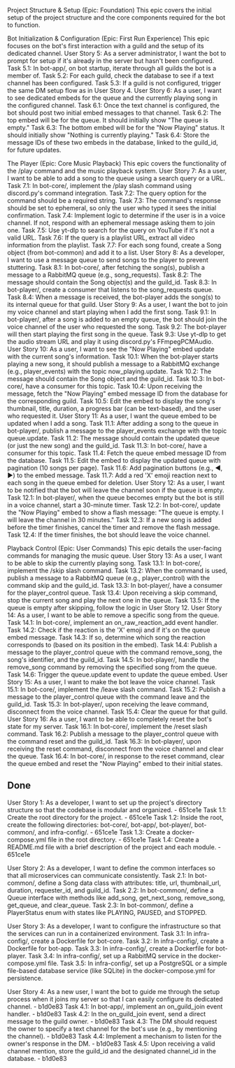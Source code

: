 Project Structure & Setup (Epic: Foundation)
This epic covers the initial setup of the project structure and the core components required for the bot to function.

Bot Initialization & Configuration (Epic: First Run Experience)
This epic focuses on the bot's first interaction with a guild and the setup of its dedicated channel.
User Story 5: As a server administrator, I want the bot to prompt for setup if it's already in the server but hasn't been configured.
    Task 5.1: In bot-app/, on bot startup, iterate through all guilds the bot is a member of.
    Task 5.2: For each guild, check the database to see if a text channel has been configured.
    Task 5.3: If a guild is not configured, trigger the same DM setup flow as in User Story 4.
User Story 6: As a user, I want to see dedicated embeds for the queue and the currently playing song in the configured channel.
    Task 6.1: Once the text channel is configured, the bot should post two initial embed messages to that channel.
    Task 6.2: The top embed will be for the queue. It should initially show "The queue is empty."
    Task 6.3: The bottom embed will be for the "Now Playing" status. It should initially show "Nothing is currently playing."
    Task 6.4: Store the message IDs of these two embeds in the database, linked to the guild_id, for future updates.

The Player (Epic: Core Music Playback)
This epic covers the functionality of the /play command and the music playback system.
User Story 7: As a user, I want to be able to add a song to the queue using a search query or a URL.
    Task 7.1: In bot-core/, implement the /play slash command using discord.py's command integration.
    Task 7.2: The query option for the command should be a required string.
    Task 7.3: The command's response should be set to ephemeral, so only the user who typed it sees the initial confirmation.
    Task 7.4: Implement logic to determine if the user is in a voice channel. If not, respond with an ephemeral message asking them to join one.
    Task 7.5: Use yt-dlp to search for the query on YouTube if it's not a valid URL.
    Task 7.6: If the query is a playlist URL, extract all video information from the playlist.
    Task 7.7: For each song found, create a Song object (from bot-common) and add it to a list.
User Story 8: As a developer, I want to use a message queue to send songs to the player to prevent stuttering.
    Task 8.1: In bot-core/, after fetching the song(s), publish a message to a RabbitMQ queue (e.g., song_requests).
    Task 8.2: The message should contain the Song object(s) and the guild_id.
    Task 8.3: In bot-player/, create a consumer that listens to the song_requests queue.
    Task 8.4: When a message is received, the bot-player adds the song(s) to its internal queue for that guild.
User Story 9: As a user, I want the bot to join my voice channel and start playing when I add the first song.
    Task 9.1: In bot-player/, after a song is added to an empty queue, the bot should join the voice channel of the user who requested the song.
    Task 9.2: The bot-player will then start playing the first song in the queue.
    Task 9.3: Use yt-dlp to get the audio stream URL and play it using discord.py's FFmpegPCMAudio.
User Story 10: As a user, I want to see the "Now Playing" embed update with the current song's information.
    Task 10.1: When the bot-player starts playing a new song, it should publish a message to a RabbitMQ exchange (e.g., player_events) with the topic now_playing.update.
    Task 10.2: The message should contain the Song object and the guild_id.
    Task 10.3: In bot-core/, have a consumer for this topic.
    Task 10.4: Upon receiving the message, fetch the "Now Playing" embed message ID from the database for the corresponding guild.
    Task 10.5: Edit the embed to display the song's thumbnail, title, duration, a progress bar (can be text-based), and the user who requested it.
User Story 11: As a user, I want the queue embed to be updated when I add a song.
    Task 11.1: After adding a song to the queue in bot-player/, publish a message to the player_events exchange with the topic queue.update.
    Task 11.2: The message should contain the updated queue (or just the new song) and the guild_id.
    Task 11.3: In bot-core/, have a consumer for this topic.
    Task 11.4: Fetch the queue embed message ID from the database.
    Task 11.5: Edit the embed to display the updated queue with pagination (10 songs per page).
    Task 11.6: Add pagination buttons (e.g., ◀️, ▶️) to the embed message.
    Task 11.7: Add a red 'X' emoji reaction next to each song in the queue embed for deletion.
User Story 12: As a user, I want to be notified that the bot will leave the channel soon if the queue is empty.
    Task 12.1: In bot-player/, when the queue becomes empty but the bot is still in a voice channel, start a 30-minute timer.
    Task 12.2: In bot-core/, update the "Now Playing" embed to show a flash message: "The queue is empty. I will leave the channel in 30 minutes."
    Task 12.3: If a new song is added before the timer finishes, cancel the timer and remove the flash message.
    Task 12.4: If the timer finishes, the bot should leave the voice channel.

Playback Control (Epic: User Commands)
This epic details the user-facing commands for managing the music queue.
User Story 13: As a user, I want to be able to skip the currently playing song.
    Task 13.1: In bot-core/, implement the /skip slash command.
    Task 13.2: When the command is used, publish a message to a RabbitMQ queue (e.g., player_control) with the command skip and the guild_id.
    Task 13.3: In bot-player/, have a consumer for the player_control queue.
    Task 13.4: Upon receiving a skip command, stop the current song and play the next one in the queue.
    Task 13.5: If the queue is empty after skipping, follow the logic in User Story 12.
User Story 14: As a user, I want to be able to remove a specific song from the queue.
    Task 14.1: In bot-core/, implement an on_raw_reaction_add event handler.
    Task 14.2: Check if the reaction is the 'X' emoji and if it's on the queue embed message.
    Task 14.3: If so, determine which song the reaction corresponds to (based on its position in the embed).
    Task 14.4: Publish a message to the player_control queue with the command remove_song, the song's identifier, and the guild_id.
    Task 14.5: In bot-player/, handle the remove_song command by removing the specified song from the queue.
    Task 14.6: Trigger the queue.update event to update the queue embed.
User Story 15: As a user, I want to make the bot leave the voice channel.
    Task 15.1: In bot-core/, implement the /leave slash command.
    Task 15.2: Publish a message to the player_control queue with the command leave and the guild_id.
    Task 15.3: In bot-player/, upon receiving the leave command, disconnect from the voice channel.
    Task 15.4: Clear the queue for that guild.
User Story 16: As a user, I want to be able to completely reset the bot's state for my server.
    Task 16.1: In bot-core/, implement the /reset slash command.
    Task 16.2: Publish a message to the player_control queue with the command reset and the guild_id.
    Task 16.3: In bot-player/, upon receiving the reset command, disconnect from the voice channel and clear the queue.
    Task 16.4: In bot-core/, in response to the reset command, clear the queue embed and reset the "Now Playing" embed to their initial states.

## Done
User Story 1: As a developer, I want to set up the project's directory structure so that the codebase is modular and organized. - 651ce1e
    Task 1.1: Create the root directory for the project. - 651ce1e
    Task 1.2: Inside the root, create the following directories: bot-core/, bot-app/, bot-player/, bot-common/, and infra-config/. - 651ce1e
    Task 1.3: Create a docker-compose.yml file in the root directory. - 651ce1e
    Task 1.4: Create a README.md file with a brief description of the project and each module. - 651ce1e

User Story 2: As a developer, I want to define the common interfaces so that all microservices can communicate consistently.
    Task 2.1: In bot-common/, define a Song data class with attributes: title, url, thumbnail_url, duration, requester_id, and guild_id.
    Task 2.2: In bot-common/, define a Queue interface with methods like add_song, get_next_song, remove_song, get_queue, and clear_queue.
    Task 2.3: In bot-common/, define a PlayerStatus enum with states like PLAYING, PAUSED, and STOPPED.

User Story 3: As a developer, I want to configure the infrastructure so that the services can run in a containerized environment.
    Task 3.1: In infra-config/, create a Dockerfile for bot-core.
    Task 3.2: In infra-config/, create a Dockerfile for bot-app.
    Task 3.3: In infra-config/, create a Dockerfile for bot-player.
    Task 3.4: In infra-config/, set up a RabbitMQ service in the docker-compose.yml file.
    Task 3.5: In infra-config/, set up a PostgreSQL or a simple file-based database service (like SQLite) in the docker-compose.yml for persistence.

User Story 4: As a new user, I want the bot to guide me through the setup process when it joins my server so that I can easily configure its dedicated channel. - b1d0e83
    Task 4.1: In bot-app/, implement an on_guild_join event handler. - b1d0e83
    Task 4.2: In the on_guild_join event, send a direct message to the guild owner. - b1d0e83
    Task 4.3: The DM should request the owner to specify a text channel for the bot's use (e.g., by mentioning the channel). - b1d0e83
    Task 4.4: Implement a mechanism to listen for the owner's response in the DM. - b1d0e83
    Task 4.5: Upon receiving a valid channel mention, store the guild_id and the designated channel_id in the database. - b1d0e83